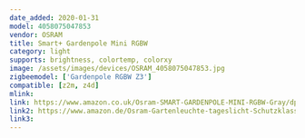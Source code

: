 ```yaml
---
date_added: 2020-01-31
model: 4058075047853
vendor: OSRAM
title: Smart+ Gardenpole Mini RGBW
category: light
supports: brightness, colortemp, colorxy
image: /assets/images/devices/OSRAM_4058075047853.jpg
zigbeemodel: ['Gardenpole RGBW Z3']
compatible: [z2m, z4d]
mlink: 
link: https://www.amazon.co.uk/Osram-SMART-GARDENPOLE-MINI-RGBW-Gray/dp/B074Q144J1
link2: https://www.amazon.de/Osram-Gartenleuchte-tageslicht-Schutzklasse-kompatibel/dp/B074Q144J1
link3: 
---
```


